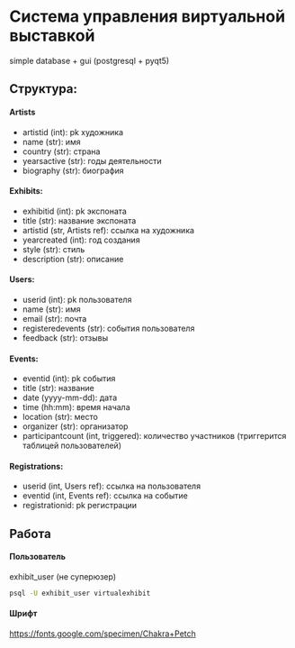 # Система управления виртуальной выставкой
simple database + gui (postgresql + pyqt5)
## Структура: 
#### Artists
* artistid (int): pk художника
* name (str): имя
* country (str): страна
* yearsactive (str): годы деятельности
* biography (str): биография
#### Exhibits: 
* exhibitid (int): pk экспоната
* title (str): название экспоната
* artistid (str, Artists ref): ссылка на художника
* yearcreated (int): год создания
* style (str): стиль
* description (str): описание
#### Users: 
* userid (int): pk пользователя
* name (str): имя
* email (str): почта
* registeredevents (str): события пользователя
* feedback (str): отзывы
#### Events: 
* eventid (int): pk события
* title (str): название
* date (yyyy-mm-dd): дата
* time (hh:mm): время начала
* location (str): место
* organizer (str): организатор
* participantcount (int, triggered): количество участников (триггерится таблицей пользователей)
#### Registrations:
* userid (int, Users ref): ссылка на пользователя
* eventid (int, Events ref): ссылка на событие 
* registrationid: pk регистрации
## Работа
#### Пользователь
exhibit_user (не суперюзер)
```bash
psql -U exhibit_user virtualexhibit
```
#### Шрифт
https://fonts.google.com/specimen/Chakra+Petch
